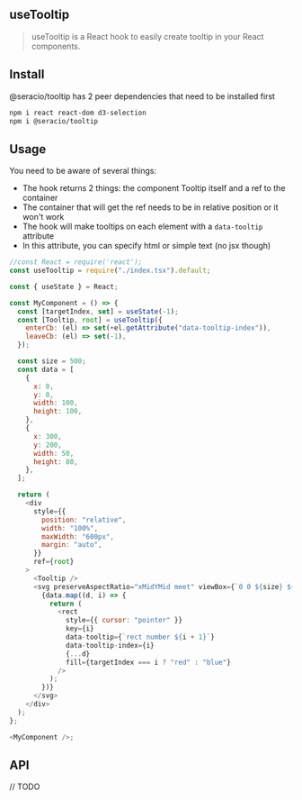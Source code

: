 ## useTooltip

> useTooltip is a React hook to easily create tooltip in your React components.

## Install

@seracio/tooltip has 2 peer dependencies that need to be installed first

```bash
npm i react react-dom d3-selection
npm i @seracio/tooltip
```

## Usage

You need to be aware of several things:

- The hook returns 2 things: the component Tooltip itself and a ref to the container
- The container that will get the ref needs to be in relative position or it won't work
- The hook will make tooltips on each element with a `data-tooltip` attribute
- In this attribute, you can specify html or simple text (no jsx though)

```js
//const React = require('react');
const useTooltip = require("./index.tsx").default;

const { useState } = React;

const MyComponent = () => {
  const [targetIndex, set] = useState(-1);
  const [Tooltip, root] = useTooltip({
    enterCb: (el) => set(+el.getAttribute("data-tooltip-index")),
    leaveCb: (el) => set(-1),
  });

  const size = 500;
  const data = [
    {
      x: 0,
      y: 0,
      width: 100,
      height: 100,
    },
    {
      x: 300,
      y: 200,
      width: 50,
      height: 80,
    },
  ];

  return (
    <div
      style={{
        position: "relative",
        width: "100%",
        maxWidth: "600px",
        margin: "auto",
      }}
      ref={root}
    >
      <Tooltip />
      <svg preserveAspectRatio="xMidYMid meet" viewBox={`0 0 ${size} ${size}`}>
        {data.map((d, i) => {
          return (
            <rect
              style={{ cursor: "pointer" }}
              key={i}
              data-tooltip={`rect number ${i + 1}`}
              data-tooltip-index={i}
              {...d}
              fill={targetIndex === i ? "red" : "blue"}
            />
          );
        })}
      </svg>
    </div>
  );
};

<MyComponent />;
```

## API

// TODO
